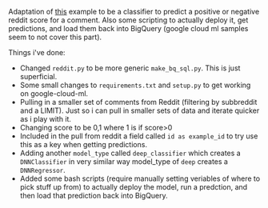 Adaptation of [this](https://github.com/GoogleCloudPlatform/cloudml-samples/tree/master/reddit_tft) example to be a classifier to predict a positive or negative reddit score for a comment. Also some scripting to actually deploy it, get predictions, and load them back into BigQuery (google cloud ml samples seem to not cover this part).

Things i've done:

 - Changed `reddit.py` to be more generic `make_bq_sql.py`. This is just superficial. 
 - Some small changes to `requirements.txt` and `setup.py` to get working on google-cloud-ml.
 - Pulling in a smaller set of comments from Reddit (filtering by subbreddit and a LIMIT). Just so i can pull in smaller sets of data and iterate quicker as i play with it.
 - Changing score to be 0,1 where 1 is if score>0
 - Included in the pull from reddit a field called `id as example_id` to try use this as a key when getting predictions. 
 - Adding another `model_type` called `deep_classifier` which creates a `DNNClassifier` in very similar way model_type of `deep` creates a `DNNRegressor`.
 - Added some bash scripts (require manually setting veriables of where to pick stuff up from) to actually deploy the model, run a predction, and then load that prediction back into BigQuery.
